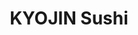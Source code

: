 ---
layout: place
title: "KYOJIN Sushi"
permalink: /district-of-columbia/washington/kyojin-sushi.html
stateAbbr: DC
stateName: District of Columbia
cityName: Washington
place_id: ChIJf57htim3t4kRAMbxTZCtjao
photos:
  - >-
    AUy1YQ01ALxPKjN8vpO8sN4vMzr5aQw_csU2dEMYSRtTdR0f27-I4b69NdkRoQe8eHrL1KbHd6QKYMjtQO9CJ86IxdE0JVQ9J11CRillx9-XJbCMDS2RCZ0c6zpg-pdQiCnbGdL7YT0qlyDVOLWFO-eyDdcMDaqzZShQuxdmxdRuBlX3llkCJK_8SpWlGqbKsEQZ8rFbrg2FOPRNPbi8dJhf9gDBhZ-lKSeKmTaEaFSNpXkdYc_KC8IIYqpKnzk_R2eFWBYcv2EU_2SwbAoJCBCBdiGyitxxi2ugtFAwisi67ODJfY-HagIehxxHHRgfDaT7Aa0bZC6B7T-ZG4yefld2IfVRATYMnmEoDNc0GOexf_t-OlYLnINCqrlnhfsh5juN_POYrmjlCHGYvx7wjo1s36oyZdyw6cYbEdOZhISOJuw
  - >-
    AUy1YQ2r3MvVasrQFdoRlpPHmx92VIT_Mfknhzt4IqSUrBkhFZ0gqNOjE2NQdBBWNh9nwGiPJaRGeXim67ed0sqLx7Y--PXyHklxbIA4lMFWjkWiluuc7jG9yNUCCvl6rRk7JEUZtr8W97RgZuSfntf4zhBRvul-M8HkBb2xahtggWLpJL4STP9IacZGzPP_mhR8BWbhsJWQGRHBpNfHplvDHchdpFFtlYJebp5fmotW7X2z2Em964O6gOVF0rDt-ZWgZ1c4LPiBzqYg-PyoFRplUKbe9BfDXK4zWxAyNZsJqRt-hw
  - >-
    AUy1YQ0P0JYYoIZE5_pFYKm5LNvi4Q63qH-RW55PLcNHEFcgl9eX3D4ZymM1K6bSu-ziYxs7MlLWLi2X5F_dOTptUahp0i2QEwkwxlSlvQbykTOSlN7cOHkE_oL2lHdk_yBBkDoyOV8zPJKPFwOYVXsS5xPzlhynIZVcQo8CgVEFyxWqiFxjDLXgBgNt5T8oYaO3QgtUHvppuSrwMxUWHX01yjTQC4Pn5d78n9rhWHH8FcJ0RX2uXUV5bKIKc4Xx8YEhlyXdMbdInG0DK_-wAVjPq2fbxoY9G9ss-fMQ46WsPuoDi2xBQrdabdxTu1Sq2B_uc51jJeIJwBqFUajGLiXUJvm0skC1EE7xrmS7tqkqaK3oQLB6pPk9aEnNT1wdGV-m8EWW5_IGj-cRkge-_0i4bK2hUzE3h6jZ0fDTIfOefsX4EQ
  - >-
    AUy1YQ0ptNyXjzS4MzYFRcuOJMTpwZF0NL_gMr6dFkzv0t4oPuBIPpcUcQwE8w2I3ZttCScjMnDChX08xhHVx0iF_0dkrzWMFzdILIQwn0bbNzqsOJMqxNgCu1fNIi1YEN1oUk8EfvZdNJsPVQ0oRYYHHtCgHvKC-5Ep_w2b1_Tj2B1sjRUnV435AuKWEuGupyxzIOGv-JgVnxuXTNMbjm5e7yblC4dRFwczv7hTCtnnhsok41mfiKQadAxywLGeiI2GQs1JFjJACSmw1miOZldrkLb8CNJAVne_DFGE9PlGszO9Cgh-ogVb8IU6cr1KTa7iWF3yCB6gayWw-VLZlGMKJibu5YlREVHBjA1SKvwSOY9kVuHICgy1slyWI23wKmkb9wrcICZyr8GnHmtEKbkEiOcF-ZU3nzYjueJ_SrnLf-DL7l8
  - >-
    AUy1YQ1OveJNie24GHtlNkMNPlXJenIV8I8Bz9uYAObvlixC3Uz6tj9gslsAUuncie_4F9Wb37dOsptOgA7ziitkog5PHi5RRDFoQw_pyPiWi5JIVR8YU11oak_yuFaBacU1PxrOCEpNiJP0fN0da8PEKThllY8TDr0_XVDktIYjRGgFAHsBjX7_fth8PdOIUgX7veI4u88pZedxXA1RSGqO5-IK3eI1EU72jC1eIubzcQEh4elseM2Cd3MSs2JeP2OxEAirYZHbjse074KxSx_Zgj96P4fBRqXJMJYlpxfDONWg_oa8hjDqy92-sT4vYlHQX7MOK5gWcsLQV-wGNG95eJYRS_rUf04MoUeDC_cwd4loHHWLVq3cg9kwz2CP1nc9IaNIeICmJYAcHZ6hwTCC7e2ZJxlD2ZVgC86ZlzNx72Va5Omk
  - >-
    AUy1YQ0hPccbq3CsApuu-VMNHV6SY_clP6MPqJsvo8MI3n6qy_JaRJl-XrD80_i0ZQBoQSItVCSQIxH-x_RlNlD86H3-ehdfczdOCHPTuGbwsbX-GyaVdEbFlkdGgHJEqDLZ4jp44tSPit4bDI2VCqaFFmn9iO7CZT_cPhxbEIhSX4QC4iJ2xQqOInkY5eEq0RVSCl90AzePPOtYYkagw4GybdTF1g78ICKbdgwhs6P-IN93NWPQzptZCZr8Pk3HQs2vNyleTOgQvlTaoXnXLnNStfQqnZUbq_IrKi2qe22LOSXIrsDUfNCz6SMr1fI8zzWeP8CYXws1LiAyyEhz5kY3dQ27t_ar38KNuHFcqkGFztcN-XnPcHG-VODL1ZRYeCI7lGxpUQ3rGZGJ4U30YHKKBiCxZIKbo4N_Qe_rZDXvmQ0
  - >-
    AUy1YQ2F3xhQAmW_Yc7GKK8bh2aSl0sMSF9Q1bVVJSWRKBaEH_elELEjQJDZxoSdkrqIdi0ip65LSmmmpfVxLDLPkBYQCVhm6Jsc9BdOIqGRWmbVTBfllksVFV_fKxiJPoRY6cRhyQatvuYnmEihcQd1DsrLIDCB5u24FrGIMyET9E7Q2wu4iUTN_Q6Aq7InRBVAhGqUhGdM4p-VWZni6QNoMkf5uxdA628ZhS4qDRyUhlnkzv7KYqfcZyZwWS9UC7U_MH5tAzfOjJxfA1nn9vl6wkhR7v3EOhNgy8DUdrF_AmxQ5Q8FgM-Pmffrwg7-oGw40KmDG-PKOdE8tS9c-vOZ-N4zqUPQH_z-8pKQsmsReY0TWryeDxBEv79DY14bxm_Vde8g3HFmJCyrjZ1QygfyJDnsNOVTbJy7_y4yr-vYLfuXuw
  - >-
    AUy1YQ238jZ5kWO155AGJyaJqN7y42z3gtu0c9EGPLK7eUnoflvl1f5cpJy3LiWe-5KhUmBEadGQn0_iklg85yLxKsZSKquOzk10w570_d0ErlMHd0x1OTrSOwV-pVWZtmH6kY8n7KJnLd6LOa9GM2xIQXqK7YcADW1KpgzhOhsZR_NSrhvrN9s2sU-pawIDn7Xwl1BtD8tEntLupduq8GC7mADnJmheJIz6vxHT54F2nuKP0c1pNfDbA39k6iLISavDTGto7QfaWeUQswXfoyR5wAzAbb8h4Fo4TIhVf-Eb_YNl7_rN5KYSrJ8lsChFUy8uiX7qQWTOgQ1EtYrl2ttnW4wvTI5lhTp69yx7zg_z7aa7DrPCE1IGdcIMXrME3RKnbJl_pnOEzKvGBICqNnfAg7fmn_9qUI3370UYHR18xX7sXQ
  - >-
    AUy1YQ02913okeGXIfvIjSY8xJoe9EXUWyWxG92t6ZEXO1OQaDLM06h_u3FAcZ_P0yeWSAR4TF2bU3VVuo7JtSbiJigBD8P6Z81KiXBWw4xwprB4G6iA7Ba4iFc-wprM9AjH1Q0iDfcPySG-JNru1wUQMLShoReg4SGN-lqGHThYcFVK2ZivOMVk2pBf-qOA_O7PdeuSVx7rEe7uVi-U08L6i2q9EhqERdlaBwDO8-AT3kZRPDEAq3BZnOH2D0CPdU8x217WZdUIv2BtFmYLI4hj7bBqydv3WFq83SVV78H5il_vrb0fLFr2kUFA1rHhnwYMRDPXRgdfRBReRf20qjDyW6108KA-C9-AzpmyY3zLV9t4O2YbuufMXeKzg91x3UrcczrnQLFGpWkMTqAeABFAHZ8E6UQjQJORDlYPXde8BOl16aHq
  - >-
    AUy1YQ2mT8I0RdhV-dt0S-lSLbIUFyxhD-Hwb2l2KWqKogp32AVi2iO1K4tXuxsuVS-oA42-ZHjqiT4unaiyU1Er0yerRwb-yhSVqZ6R3lAYz-dzZ8ft0fn0hmOLoimuR9xxW-qf3pWKKsCIDSfYJ4fiLf-RKquNGPlRVxEifcfuUWL9oZ6dosTiax8md5jaqgtiqPsn4KpccXRFa-URP_EcEKcSSkeQkP1DfHRrXZ6zn_QcIEbXoLoQu0uuQTxS71fnfxM3uScXbxkmv_YXohNGmtyTwswM9ndTFfi_Hfn3xE4EwIUcydjscD4OK0WPfCx4jhiipZaAYYbLmyVabLZ7s_RuJlaH1f6xmFDtoYMNX9m7lNnnNqJKoL7_xjMDm_PHH0DncH6KQoepRm8_GSgUghSliSaRrex0CFtHXpIzVhp-fQ
address: 3315 Cady's Alley NW Suite B, Washington, DC 20007, USA
street: 3315 Cady's Alley NW Suite B
city: Washington
state: DC
zip: '20007'
country: USA
neighborhood: Northwest Washington
latitude: '38.904802'
longitude: '-77.066629'
accessibility_options:
  wheelchairAccessibleParking: false
  wheelchairAccessibleEntrance: true
  wheelchairAccessibleRestroom: true
  wheelchairAccessibleSeating: true
business_status: OPERATIONAL
name: KYOJIN Sushi
google_maps_links:
  directionsUri: >-
    https://www.google.com/maps/dir//''/data=!4m7!4m6!1m1!4e2!1m2!1m1!1s0x89b7b729b6e19e7f:0xaa8dad904df1c600!3e0
  placeUri: https://maps.google.com/?cid=12289669793458537984
  writeAReviewUri: >-
    https://www.google.com/maps/place//data=!4m3!3m2!1s0x89b7b729b6e19e7f:0xaa8dad904df1c600!12e1
  reviewsUri: >-
    https://www.google.com/maps/place//data=!4m4!3m3!1s0x89b7b729b6e19e7f:0xaa8dad904df1c600!9m1!1b1
  photosUri: >-
    https://www.google.com/maps/place//data=!4m3!3m2!1s0x89b7b729b6e19e7f:0xaa8dad904df1c600!10e5
primary_type: Sushi Restaurant
opening_hours:
  regular: null
  current: null
secondary_opening_hours:
  regular:
    weekdayDescriptions: null
    type: null
  current:
    weekdayDescriptions: null
    type: null
phone: (202) 629-2131
price_level: null
price_range: $100 &mdash; & up
rating: '4.9'
rating_count: 3410
website: https://www.kyojindc.com/
description: >-
  Cozy, non-traditional sushi restaurant serving Japanese small plates, sake,
  beer, and wine.
reviews:
  - ChdDSUhNMG9nS0VJQ0FnTURnM28yTWx3RRAB
  - ChZDSUhNMG9nS0VJQ0FnTURBenFiRkpBEAE
  - ChZDSUhNMG9nS0VJQ0FnTUNRNGItb0FREAE
  - ChZDSUhNMG9nS0VJQ0FnSUN2dWNxbURBEAE
  - ChdDSUhNMG9nS0VJQ0FnSUQzZ1BQeDVBRRAB
parking_options:
  - PAID_PARKING_LOT
payment_options:
  - ACCEPTS_CREDIT_CARDS
  - ACCEPTS_DEBIT_CARDS
  - ACCEPTS_NFC
allow_dogs: null
curbside_pickup: null
delivery: false
dine_in: true
good_for_children: false
good_for_groups: null
good_for_sports: false
live_music: false
menu_for_children: false
outdoor_seating: null
reservable: true
restroom: true
serves_beer: true
serves_breakfast: null
serves_brunch: null
serves_cocktails: true
serves_coffee: null
serves_dinner: true
serves_dessert: true
serves_lunch: null
serves_vegetarian_food: null
serves_wine: true
takeout: null
slug: KYOJIN-Sushi

---